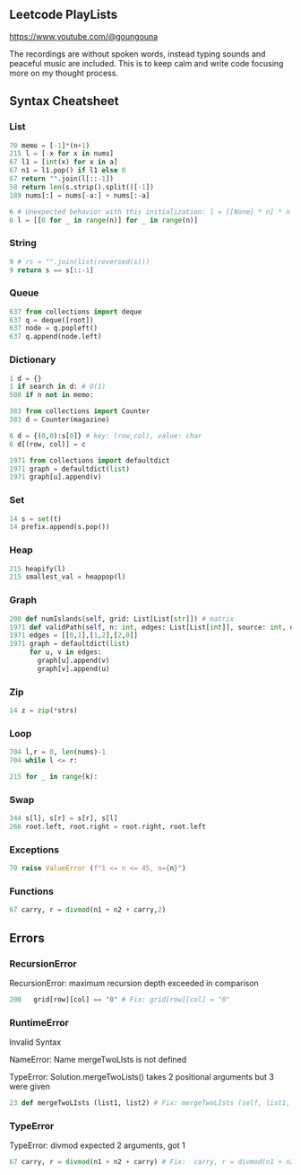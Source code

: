 ## Leetcode PlayLists

https://www.youtube.com/@goungouna

The recordings are without spoken words, instead typing sounds and peaceful music are included. This is to keep calm and write code focusing more on my thought process. 

## Syntax Cheatsheet
### List
```python
70 memo = [-1]*(n+1)
215 l = [-x for x in nums]
67 l1 = [int(x) for x in a]
67 n1 = l1.pop() if l1 else 0
67 return "".join(l[::-1])
58 return len(s.strip().split()[-1])
189 nums[:] = nums[-a:] + nums[:-a]

6 # Unexpected behavior with this initialization: l = [[None] * n] * n
6 l = [[0 for _ in range(n)] for _ in range(n)]
```
### String
```python
9 # rs = "".join(list(reversed(s)))
9 return s == s[::-1]
```

### Queue
```python
637 from collections import deque
637 q = deque([root])
637 node = q.popleft()
637 q.append(node.left)
```

### Dictionary
```python
1 d = {}
1 if search in d: # O(1)
508 if n not in memo:

383 from collections import Counter
383 d = Counter(magazine)

6 d = {(0,0):s[0]} # key: (row,col), value: char
6 d[(row, col)] = c

1971 from collections import defaultdict
1971 graph = defaultdict(list)
1971 graph[u].append(v)
```

### Set
```python
14 s = set(t)
14 prefix.append(s.pop())
```

### Heap
```python
215 heapify(l)
215 smallest_val = heappop(l)
```

### Graph
```python
200 def numIslands(self, grid: List[List[str]]) # matrix
1971 def validPath(self, n: int, edges: List[List[int]], source: int, destination: int) -> bool:
1971 edges = [[0,1],[1,2],[2,0]]
1971 graph = defaultdict(list)
     for u, v in edges:
       graph[u].append(v)
       graph[v].append(u)
```

### Zip
```python
14 z = zip(*strs)
```

### Loop
```python
704 l,r = 0, len(nums)-1 
704 while l <= r:

215 for _ in range(k):
```

### Swap
```python
344 s[l], s[r] = s[r], s[l]
266 root.left, root.right = root.right, root.left
```

### Exceptions
```python
70 raise ValueError (f"1 <= n <= 45, n={n}")

```

### Functions
```python
67 carry, r = divmod(n1 + n2 + carry,2)
```


## Errors
### RecursionError
RecursionError: maximum recursion depth exceeded in comparison
```python
200   grid[row][col] == "0" # Fix: grid[row][col] = "0"
```
### RuntimeError
Invalid Syntax

NameError: Name mergeTwoLIsts is not defined

TypeError: Solution.mergeTwoLists() takes 2 positional arguments but 3 were given

```python
23 def mergeTwoLIsts (list1, list2) # Fix: mergeTwoLIsts (self, list1, list2)
```
### TypeError
TypeError: divmod expected 2 arguments, got 1
```python
67 carry, r = divmod(n1 + n2 + carry) # Fix:  carry, r = divmod(n1 + n2 + carry, 2)
```
